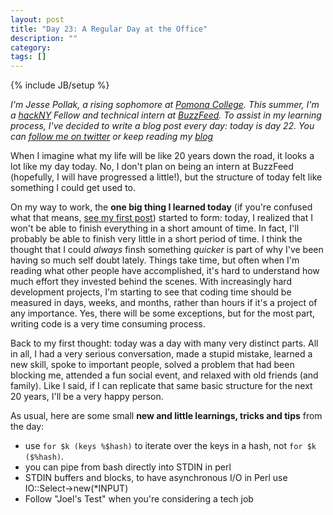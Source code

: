 ```yaml
---
layout: post
title: "Day 23: A Regular Day at the Office"
description: ""
category: 
tags: []
---
```

{% include JB/setup %}

*I'm Jesse Pollak, a rising sophomore at [Pomona College](http://pomona.edu). This summer, I'm a [hackNY](http://hackny.org) Fellow and technical intern at [BuzzFeed](http://buzzfeed.com). To assist in my learning process, I've decided to write a blog post every day: today is day 22. You can [follow me on twitter](http://twitter.com/jessepollak) or keep reading my [blog](http://jessepollak.me)*

When I imagine what my life will be like 20 years down the road, it looks a lot like my day today. No, I don't plan on being an intern at BuzzFeed (hopefully, I will have progressed a little!), but the structure of today felt like something I could get used to.

On my way to work, the **one big thing I learned today** (if you're confused what that means, [see my first post](http://jpollak92.github.com/2012/05/21/day-1-dont-be-afraid-to-ask-questions/)) started to form: today, I realized that I won't be able to finish everything in a short amount of time. In fact, I'll probably be able to finish very little in a short period of time. I think the thought that I could *always* finsh something *quicker* is part of why I've been having so much self doubt lately. Things take time, but often when I'm reading what other people have accomplished, it's hard to understand how much effort they invested behind the scenes. With increasingly hard development projects, I'm starting to see that coding time should be measured in days, weeks, and months, rather than hours if it's a project of any importance. Yes, there will be some exceptions, but for the most part, writing code is a very time consuming process.

Back to my first thought: today was a day with many very distinct parts. All in all, I had a very serious conversation, made a stupid mistake, learned a new skill, spoke to important people, solved a problem that had been blocking me, attended a fun social event, and relaxed with old friends (and family). Like I said, if I can replicate that same basic structure for the next 20 years, I'll be a very happy person.

As usual, here are some small **new and little learnings, tricks and tips** from the day:

* use `for $k (keys %$hash)` to iterate over the keys in a hash, not `for $k ($%hash)`.
* you can pipe from bash directly into STDIN in perl
* STDIN buffers and blocks, to have asynchronous I/O in Perl use IO::Select->new(\*INPUT)
* Follow "Joel's Test" when you're considering a tech job
